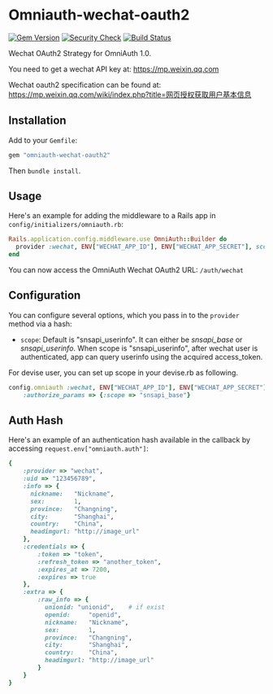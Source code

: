 Omniauth-wechat-oauth2
======================

[![Gem Version](https://img.shields.io/gem/v/omniauth-wechat-oauth2.svg)][gem]
[![Security Check](https://hakiri.io/github/NeverMin/omniauth-wechat-oauth2/master.svg)][security]
[![Build Status](https://travis-ci.org/NeverMin/omniauth-wechat-oauth2.svg)][travis]

[gem]: https://rubygems.org/gems/omniauth-wechat-oauth2
[security]: https://hakiri.io/github/NeverMin/omniauth-wechat-oauth2/master
[travis]: https://travis-ci.org/NeverMin/omniauth-wechat-oauth2


Wechat OAuth2 Strategy for OmniAuth 1.0.

You need to get a wechat API key at: https://mp.weixin.qq.com

Wechat oauth2 specification can be found at: https://mp.weixin.qq.com/wiki/index.php?title=网页授权获取用户基本信息

## Installation

Add to your `Gemfile`:

```ruby
gem "omniauth-wechat-oauth2"
```

Then `bundle install`.


## Usage

Here's an example for adding the middleware to a Rails app in `config/initializers/omniauth.rb`:

```ruby
Rails.application.config.middleware.use OmniAuth::Builder do
  provider :wechat, ENV["WECHAT_APP_ID"], ENV["WECHAT_APP_SECRET"], scope: 'snsapi_userinfo'
end
```

You can now access the OmniAuth Wechat OAuth2 URL: `/auth/wechat`

## Configuration

You can configure several options, which you pass in to the `provider` method via a hash:

* `scope`: Default is "snsapi_userinfo". It can either be *snsapi_base* or *snsapi_userinfo*. When scope is "snsapi_userinfo", after wechat user is authenticated, app can query userinfo using the acquired access_token.

For devise user, you can set up scope in your devise.rb as following.

```ruby
config.omniauth :wechat, ENV["WECHAT_APP_ID"], ENV["WECHAT_APP_SECRET"],
    :authorize_params => {:scope => "snsapi_base"}
```

## Auth Hash

Here's an example of an authentication hash available in the callback by accessing `request.env["omniauth.auth"]`:

```ruby
{
    :provider => "wechat",
    :uid => "123456789",
    :info => {
      nickname:   "Nickname",
      sex:        1,
      province:   "Changning",
      city:       "Shanghai",
      country:    "China",
      headimgurl: "http://image_url"
    },
    :credentials => {
        :token => "token",
        :refresh_token => "another_token",
        :expires_at => 7200,
        :expires => true
    },
    :extra => {
        :raw_info => {
          unionid: "unionid",    # if exist
          openid:     "openid",
          nickname:   "Nickname",
          sex:        1,
          province:   "Changning",
          city:       "Shanghai",
          country:    "China",
          headimgurl: "http://image_url"
        }
    }
}
```

